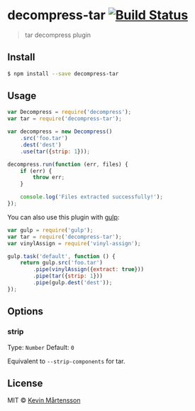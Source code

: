 # decompress-tar [![Build Status](http://img.shields.io/travis/kevva/decompress-tar.svg?style=flat)](https://travis-ci.org/kevva/decompress-tar)

> tar decompress plugin

## Install

```sh
$ npm install --save decompress-tar
```

## Usage

```js
var Decompress = require('decompress');
var tar = require('decompress-tar');

var decompress = new Decompress()
	.src('foo.tar')
	.dest('dest')
	.use(tar({strip: 1}));

decompress.run(function (err, files) {
	if (err) {
		throw err;
	}

	console.log('Files extracted successfully!');
});
```

You can also use this plugin with [gulp](http://gulpjs.com):

```js
var gulp = require('gulp');
var tar = require('decompress-tar');
var vinylAssign = require('vinyl-assign');

gulp.task('default', function () {
	return gulp.src('foo.tar')
		.pipe(vinylAssign({extract: true}))
		.pipe(tar({strip: 1}))
		.pipe(gulp.dest('dest'));
});
```

## Options

### strip

Type: `Number`
Default: `0`

Equivalent to `--strip-components` for tar.

## License

MIT © [Kevin Mårtensson](https://github.com/kevva)
